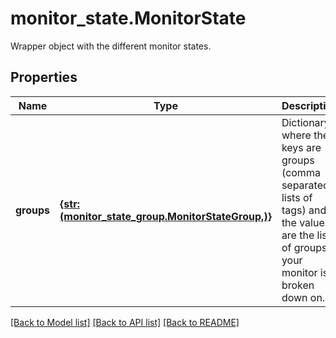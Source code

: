 # monitor_state.MonitorState

Wrapper object with the different monitor states.
## Properties
Name | Type | Description | Notes
------------ | ------------- | ------------- | -------------
**groups** | [**{str: (monitor_state_group.MonitorStateGroup,)}**](MonitorStateGroup.md) | Dictionary where the keys are groups (comma separated lists of tags) and the values are the list of groups your monitor is broken down on. | [optional] 

[[Back to Model list]](../README.md#documentation-for-models) [[Back to API list]](../README.md#documentation-for-api-endpoints) [[Back to README]](../README.md)


